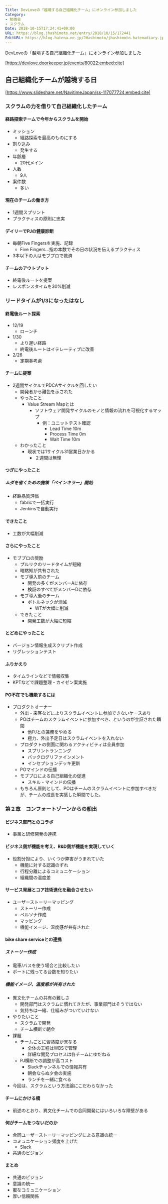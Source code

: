 ```yaml
---
Title: DevLoveの「越境する自己組織化チーム」にオンライン参加しました
Category:
- 勉強会
- スクラム
Date: 2018-10-15T17:24:41+09:00
URL: https://blog.jhashimoto.net/entry/2018/10/15/172441
EditURL: https://blog.hatena.ne.jp/JHashimoto/jhashimoto.hatenadiary.jp/atom/entry/10257846132653771704
---
```


DevLoveの「越境する自己組織化チーム」にオンライン参加しました


[https://devlove.doorkeeper.jp/events/80022:embed:cite]


<!-- more -->

## 自己組織化チームが越境する日



[https://www.slideshare.net/NavitimeJapan/ss-117077724:embed:cite]


### スクラムの力を借りて自己組織化したチーム

#### 経路探索チームで今年からスクラムを開始
* ミッション
    * 経路探索を最高のものにする
* 割り込み
    * 発生する
* 年齢層
    * 20代メイン
* 人数
    * 9人
* 案件数
    * 多い

#### 現在のチームの働き方
* 1週間スプリント
* プラクティスの原則に忠実

#### デイリーでPJの健康診断
* 毎朝Five Fingersを実施、記録
    * Five Fingers...指の本数でその日の状況を伝えるプラクティス
* 3本以下の人はモブプロで救済

#### チームのアウトプット
* 終電後ルートを提案
* レスポンスタイムを30%削減

### リードタイムが1/3になったはなし

#### 終電後ルート探索
* 12/19
    * ローンチ
* 1/30
    * より遅い経路
    * 終電後ルートはイテレーティブに改善
* 2/26
    * 定期券考慮

#### チームに提案
* 2週間サイクルでPDCAサイクルを回したい
    * 開発者から難色を示された
    * やったこと
        * Value Stream Mapとは
            * ソフトウェア開発サイクルのモノと情報の流れを可視化するマップ
                * 例：ユニットテスト確認
                    * Lead Time 10m
                    * Process Time 0m
                    * Wait Time 10m
    * わかったこと
        * 現状では1サイクル31営業日かかる
            * ２週間は無理

#### つぎにやったこと
##### ムダを省くための施策「ペインキラー」開始
* 経路品質評価
    * fabricで一括実行
    * Jenkinsで自動実行

#### できたこと
* 工数が大幅削減

#### さらにやったこと
* モブプロの奨励
    * プルリクのリードタイムが短縮
    * 暗黙知が共有された
    * モブ導入前のチーム
        * 開発の多くがメンバーAに依存
        * 検証のすべてがメンバーDに依存
    * モブ導入後のチーム
        * ボトルネックが消滅
            * WTが大幅に削減
    * できたこと
        * 開発工数が大幅に短縮

#### とどめにやったこと
* バージョン情報生成スクリプト作成
* リグレッションテスト

#### ふりかえり
* タイムラインなどで情報収集
* KPTなどで課題整理・カイゼン案実施

#### PO不在でも機能するには
* プロダクトオーナー
    * 外出・来客などによりスクラムイベントに参加できないケースあり
    * POはチームのスクラムイベントに参加すべき、というのが立証された瞬間
        * 他PJとの兼務をやめる
        * 極力、外出予定日はスクラムイベントを入れない
    * プロダクトの側面に関わるアクティビティは全員参加
        * スプリントランニング
        * バックログリファインメント
        * インセプションデッキ更新
    * POマインドの伝播
    * モブプロによる自己組織化の促進
        * スキル・マインドの伝播
    * もちろん原則として、POはチームのスクラムイベントに参加すべきだが、チームの成長を実感した瞬間でした。

### 第２章　コンフォートゾーンからの船出

#### ビジネス部門とのコラボ
* 事業と研修開発の連携

#### ビジネス側が機能を考え、R&D側が機能を実現していく
* 役割分担により、いくつか弊害がうまれていた
    * 機能に対する認識のずれ
    * 行程分離によるコミュニケーション
    * 組織間の温度差

#### サービス発展とコア技術進化を融合させたい
* ユーザーストーリーマッピング
    * ストーリー作成
    * ペルソナ作成
    * マッピング
    * 機能イメージ、温度感が共有された

#### bike share serviceとの連携

##### ストーリー作成
* 電車/バスを使う場合と比較したい
* ポートに残ってる台数を知りたい

##### 機能イメージ、温度感が共有された
* 異文化チームの共有の難しさ
    * 開発部門はスクラムに慣れてきたが、事業部門はそうではない
    * 気持ちは一緒、仕組みがついていけない
* やりたいこと
    * スクラムで開発
    * チーム横断で朝会
* 課題
    * チームごとに習熟度が異なる
        * 全体の工程はWBSで管理
        * 詳細な開発プロセスは各チームにゆだねる
    * PJ横断での調整が高コスト
        * Slackチャンネルでの情報共有
        * 朝会ならぬ夕会の実施
        * ランチを一緒に食べる
* 今回は、スクラムという方法論にこだわらなかった

#### チームにかける橋
* 前述のとおり、異文化チームでの合同開発にはいろいろな障壁がある

#### 何がチームをつないだのか
* 合同ユーザーストーリーマッピングによる意識の統一
* コミュニケーション頻度を上げた
    * Slack
* 共通のビジョン

#### まとめ
* 共通のビジョン
* 意識の統一
* 蜜なコミュニケーション
* 厚い信頼関係

